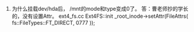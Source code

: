 1. 为什么挂载dev/hda后， /mnt的mode和type变成0了。
    答：曹老师抄的学长的，没有设置Attr。
    ext4_fs.cc Ext4FS::init
    _root_inode->setAttr(FileAttrs( fs::FileTypes::FT_DIRECT, 0777 ));